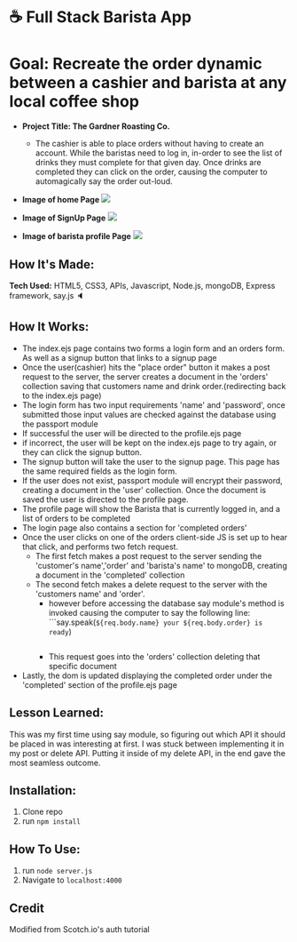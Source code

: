 # :coffee: Full Stack Barista App

# Goal: Recreate the order dynamic between a cashier and barista at any local coffee shop

* **Project Title: The Gardner Roasting Co.**
  - The cashier is able to place orders without having to create an account. While the baristas need to log in, in-order to see the list of drinks they must complete for that given day. Once drinks are completed they can click on the order, causing the computer to automagically say the order out-loud.

* **Image of home Page**
![](public/home.png)

* **Image of SignUp Page**
![](public/signup.png)

* **Image of barista profile Page**
![](public/profile.png)

## How It's Made:

**Tech Used:** HTML5, CSS3, APIs, Javascript, Node.js, mongoDB, Express framework, say.js :speaker:

## How It Works:

  * The index.ejs page contains two forms a login form and an orders form. As well as a signup button that links to a signup page
  * Once the user(cashier) hits the "place order" button it makes a post request to the server, the server creates a document in the 'orders' collection saving that customers name and drink order.(redirecting back to the index.ejs page)
  * The login form has two input requirements 'name' and 'password', once submitted those input values are checked against the database using the passport module
  * If successful the user will be directed to the profile.ejs page
  * if incorrect, the user will be kept on the index.ejs page to try again, or they can click the signup button.
  * The signup button will take the user to the signup page. This page has the same required fields as the login form.
  * If the user does not exist, passport module will encrypt their password, creating a document in the 'user' collection. Once the document is saved the user is directed to the profile page.
  * The profile page will show the Barista that is currently logged in, and a list of orders to be completed
  * The login page also contains a section for 'completed orders'
  * Once the user clicks on one of the orders client-side JS is set up to hear that click, and performs two fetch request.
      * The first fetch makes a post request to the server sending the 'customer's name','order' and 'barista's name' to mongoDB, creating a document in the 'completed' collection
      * The second fetch makes a delete request to the server with the 'customers name' and 'order'.
          * however before accessing the database say module's method is invoked causing the computer to say the following line:
            ```say.speak(`${req.body.name} your ${req.body.order} is ready`)
            ```
          * This request goes into the 'orders' collection deleting that specific document
  * Lastly, the dom is updated displaying the completed order under the 'completed' section of the profile.ejs page

## Lesson Learned:
  This was my first time using say module, so figuring out which API it should be placed in was interesting at first. I was stuck between implementing it in my post or delete API. Putting it inside of my delete API, in the end gave the most seamless outcome. 


## Installation:

1. Clone repo
2. run `npm install`

## How To Use:

1. run `node server.js`
2. Navigate to `localhost:4000`

## Credit

Modified from Scotch.io's auth tutorial
